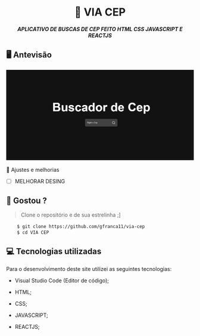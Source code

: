 <h1 align="center">
     📰
VIA CEP

</h1>

<h5 align="center">
  APLICATIVO DE BUSCAS DE CEP FEITO HTML CSS JAVASCRIPT E REACTJS
  </h5>

## 🖥 Antevisão 
<img src="https://github.com/gfranca11/via-cep/blob/main/Animation228.gif">
 
 📌 Ajustes e melhorias
 
 - [ ] MELHORAR DESING
 

 
 
 ## 🧐 Gostou ?
 
 > Clone o repositório e de sua estrelinha ;]
   
        $ git clone https://github.com/gfranca11/via-cep
        $ cd VIA CEP
        
 
 
## 💻 Tecnologias utilizadas

Para o desenvolvimento deste site utilizei as seguintes tecnologias:

 * Visual Studio Code (Editor de código);

* HTML;
* CSS;
* JAVASCRIPT;
* REACTJS;
